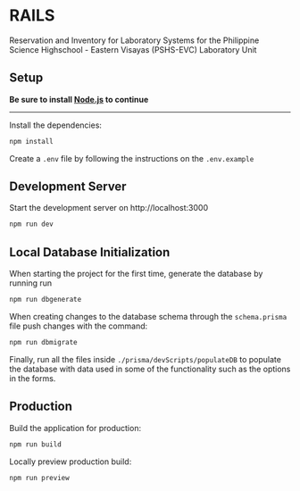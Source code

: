 # RAILS

Reservation and Inventory for Laboratory Systems for the Philippine Science Highschool - Eastern Visayas (PSHS-EVC) Laboratory Unit 


## Setup

**Be sure to install [Node.js](https://nodejs.org/en/download/) to continue**

---

Install the dependencies:

```bash
npm install
```
Create a ```.env``` file by following the instructions on the ```.env.example``` 

## Development Server

Start the development server on http://localhost:3000

```bash
npm run dev
```
## Local Database Initialization

When starting the project for the first time, generate the database by running run
```bash
npm run dbgenerate
```
When creating changes to the database schema through the ```schema.prisma``` file push changes with the command:
```bash
npm run dbmigrate
```
Finally, run all the files inside ```./prisma/devScripts/populateDB``` to populate the database with data used in some of the functionality such as the options in the forms.

## Production

Build the application for production:

```bash
npm run build
```

Locally preview production build:

```bash
npm run preview
```

